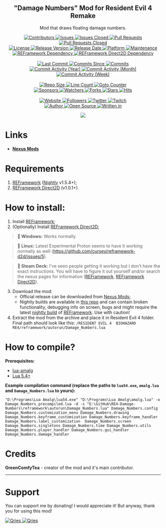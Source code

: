 <p align="center">
	<h2 align="center"><b>"Damage Numbers" Mod for Resident Evil 4 Remake</b></h2>
	<p align="center">Mod that draws floating damage numbers.</p>
</p>

<p align="center">
	<a href="https://github.com/greencomfytea/re4-damage-numbers/graphs/contributors">
		<img alt="Contributors" src="https://custom-icon-badges.demolab.com/github/contributors/greencomfytea/re4-damage-numbers?logo=person-add" />
	</a>
	<a href="https://github.com/greencomfytea/re4-damage-numbers/issues">
		<img alt="Issues" src="https://custom-icon-badges.demolab.com/github/issues/greencomfytea/re4-damage-numbers?logo=issue-opened" />
	</a>
	<a href="https://github.com/greencomfytea/re4-damage-numbers/issues">
		<img alt="Issues Closed" src="https://custom-icon-badges.demolab.com/github/issues-closed/greencomfytea/re4-damage-numbers?logo=issue-closed" />
	</a>
	<a href="https://github.com/greencomfytea/re4-damage-numbers/pulls">
		<img alt="Pull Requests" src="https://custom-icon-badges.demolab.com/github/issues-pr/greencomfytea/re4-damage-numbers?logo=git-pull-request" />
	</a>
	<a href="https://github.com/greencomfytea/re4-damage-numbers/pulls">
		<img alt="Pull Requests Closed" src="https://custom-icon-badges.demolab.com/github/issues-pr-closed/greencomfytea/re4-damage-numbers?logo=git-pull-request-closed" />
	</a>
	<br>
	<a href="https://github.com/greencomfytea/re4-damage-numbers/blob/main/LICENSE">
		<img alt="License" src="https://custom-icon-badges.demolab.com/github/license/greencomfytea/re4-damage-numbers?logo=law" />
	</a>
	<a href="https://github.com/greencomfytea/re4-damage-numbers/releases">
		<img alt="Release Version" src="https://custom-icon-badges.demolab.com/github/v/release/greencomfytea/re4-damage-numbers?logo=tag" />
	</a>
	<a href="https://github.com/greencomfytea/re4-damage-numbers/releases">
		<img alt="Release Date" src="https://custom-icon-badges.demolab.com/github/release-date/greencomfytea/re4-damage-numbers?logo=clock" />
	</a>
	<a href="">
		<img alt="Platform" src="https://custom-icon-badges.demolab.com/badge/platform-win%20%7C%20linux%20%7C%20steam%20deck-blue?logo=device-desktop" />
	</a>
	<a href="">
		<img alt="Maintenance" src="https://custom-icon-badges.demolab.com/maintenance/yes/2024?logo=tools" />
	</a>
	<br>
	<a href="https://www.nexusmods.com/residentevil42023/mods/12">
		<img alt="REFramework Dependency" src="https://custom-icon-badges.demolab.com/badge/dependency-REFramework%20v1.5.4%2B-green?logo=package-dependencies" />
	</a>
   	<a href="https://www.nexusmods.com/residentevil42023/mods/83">
		<img alt="REFramework Direct2D Dependency" src="https://custom-icon-badges.demolab.com/badge/dependency-REFramework%20Direct2D%20v1.0.1%2B-yellow?logo=package-dependencies" />
	</a>
	<br>
	<br>
	<a href="https://github.com/greencomfytea/re4-damage-numbers/commits/main">
		<img alt="Last Commit" src="https://custom-icon-badges.demolab.com/github/last-commit/greencomfytea/re4-damage-numbers?logo=git-commit" />
	</a>
	<a href="https://github.com/greencomfytea/re4-damage-numbers/commits/main">
		<img alt="Commits Since" src="https://custom-icon-badges.demolab.com/github/commits-since/greencomfytea/re4-damage-numbers/latest?logo=git-commit" />
	</a>
	<a href="https://github.com/greencomfytea/re4-damage-numbers/commits/main">
		<img alt="Commits" src="https://custom-icon-badges.demolab.com/github/commit-activity/t/greencomfytea/re4-damage-numbers?logo=git-commit" />
	</a>
	<br>
	<a href="https://github.com/greencomfytea/re4-damage-numbers/graphs/commit-activity">
		<img alt="Commit Activity (Year)" src="https://custom-icon-badges.demolab.com/github/commit-activity/y/greencomfytea/re4-damage-numbers?logo=pulse" />
	</a>
	<a href="https://github.com/greencomfytea/re4-damage-numbers/graphs/commit-activity">
		<img alt="Commit Activity (Month)" src="https://custom-icon-badges.demolab.com/github/commit-activity/m/greencomfytea/re4-damage-numbers?logo=pulse" />
	</a>
	<a href="https://github.com/greencomfytea/re4-damage-numbers/graphs/commit-activity">
		<img alt="Commit Activity (Week)" src="https://custom-icon-badges.demolab.com/github/commit-activity/w/greencomfytea/re4-damage-numbers?logo=pulse" />
	</a>
	<br>
	<br>
	<a href="">
		<img alt="Repo Size" src="https://custom-icon-badges.demolab.com/github/repo-size/greencomfytea/re4-damage-numbers?logo=database" />
	</a>
	<a href="">
		<img alt="Line Count" src="https://sloc.xyz/github/greencomfytea/re4-damage-numbers" />
	</a>
	<a href="">
		<img alt="Goto Counter" src="https://custom-icon-badges.demolab.com/github/search/greencomfytea/re4-damage-numbers/goto?logo=git-compare" />
	</a>
	<br>
	<a href="https://github.com/sponsors/greencomfytea">
		<img alt="Sponsors" src="https://custom-icon-badges.demolab.com/github/sponsors/greencomfytea?logo=heart" />
	</a>
	<a href="https://github.com/GreenComfyTea/re4-damage-numbers/watchers">
		<img alt="Watchers" src="https://custom-icon-badges.demolab.com/github/watchers/greencomfytea/re4-damage-numbers?logo=eye" />
	</a>
	<a href="https://github.com/greencomfytea/re4-damage-numbers/forks">
		<img alt="Forks" src="https://custom-icon-badges.demolab.com/github/forks/greencomfytea/re4-damage-numbers?logo=repo-forked" />
	</a>
	<a href="https://github.com/greencomfytea/re4-damage-numbers/stargazers">
		<img alt="Stars" src="https://custom-icon-badges.demolab.com/github/stars/greencomfytea/re4-damage-numbers?logo=star" />
	</a>
	<a href="https://github.com/greencomfytea/re4-damage-numbers/graphs/traffic">
		<img alt="Hits" src="https://custom-icon-badges.demolab.com/endpoint?url=https://hits.dwyl.com/greencomfytea/re4-damage-numbers.json?color=blue&logo=eye" />
	</a>
	<br>
	<br>
	<a href="https://www.nexusmods.com/residentevil42023/mods/757">
		<img alt="Website" src="https://custom-icon-badges.demolab.com/website?down_color=red&down_message=down&up_color=brightgreen&up_message=up&logo=link&url=https://www.nexusmods.com/residentevil42023/mods/757" />
	</a>
	<a href="https://github.com/greencomfytea?tab=followers">
		<img alt="Followers" src="https://custom-icon-badges.demolab.com/github/followers/greencomfytea?logo=people" />
	</a>
	<a href="https://twitter.com/greencomfytea">
		<img alt="Twitter" src="https://img.shields.io/twitter/follow/greencomfytea?logo=twitter" />
	</a>
	<a href="https://www.twitch.tv/greencomfytea">
		<img alt="Twitch" src="https://img.shields.io/twitch/status/greencomfytea?logo=twitch" />
	</a>
	<br>
	<a href="https://github.com/greencomfytea">
		<img alt="Author" src="https://custom-icon-badges.demolab.com/badge/author-GreenComfyTea-green?logo=person" />
	</a>
	<a href="https://github.com/topics/open-source">
		<img alt="Open Source" src="https://img.shields.io/badge/open%20source-%20yes-brightgreen?logo=openvpn" />
	</a>
	<a href="https://cursey.github.io/reframework-book/index.html#lua-scripting">
		<img alt="Written in" src="https://custom-icon-badges.demolab.com/badge/written in-lua-000080?logo=terminal" />
	</a>
</p>

<p align="center">
	<a>
		<img align="center" src="https://user-images.githubusercontent.com/30152047/233308742-36664886-d310-4c1c-a0de-c4821dc6be5d.png" />
	</a>
</p>

# Links
* **[Nexus Mods](https://www.nexusmods.com/residentevil42023/mods/757)**

# Requirements
1. [REFramework](https://www.nexusmods.com/residentevil42023/mods/12) ([Nightly](https://github.com/praydog/REFramework-nightly/releases) v1.5.4+);
2. [REFramework Direct2D](https://www.nexusmods.com/residentevil42023/mods/83) (v1.0.1+).

# How to install:
1. Install [REFramework](https://www.nexusmods.com/residentevil42023/mods/12);
2. (Optionally) Install [REFramework Direct2D](https://www.nexusmods.com/residentevil42023/mods/83);
>**:pushpin: Windows:** Works normally.

>**:pushpin: Linux:** Latest Experimental Proton seems to have it working normally as well (https://github.com/cursey/reframework-d2d/issues/5).

>**:pushpin: Steam Deck:** I've seen people getting it working but I don't have the exact instructions. You will have to figure it out yourself and/or search the nexus pages for information ([REFramework](https://www.nexusmods.com/monsterhunterrise/mods/26?tab=description), [REFramework Direct2D](https://www.nexusmods.com/monsterhunterrise/mods/134)).

3. Download the mod:
    * Official release can be downloaded from [Nexus Mods](https://www.nexusmods.com/residentevil42023/mods/84);
    * Nightly builds are available in [this repo](https://github.com/GreenComfyTea/RE4-Health-Bars) and can contain broken functionality, debugging info on screen, bugs and might require the latest [nightly build](https://github.com/praydog/REFramework-nightly/releases) of [REFramework](https://www.nexusmods.com/residentevil42023/mods/12). Use with caution!
4. Extract the mod from the archive and place it in Resident Evil 4 folder. Final path should look like this: `/RESIDENT EVIL 4  BIOHAZARD RE4/reframework/autorun/Damage_Numbers.lua`

# How to compile?
**Prerequisites:**
+ [lua-amalg](https://github.com/siffiejoe/lua-amalg)    
+ [Lua 5.4+](https://www.lua.org/)  

**Example compilation command (replace the paths to `lua54.exe`, `amalg.lua` and `Damage_Numbers.lua` to yours):**

`"D:\Programs\Lua Amalg\lua54.exe" "D:\Programs\Lua Amalg\amalg.lua" -o Damage_Numbers_precompiled.lua -d -s "E:\GitHub\RE4-Damage-Numbers\reframework\autorun\Damage_Numbers.lua" Damage_Numbers.config Damage_Numbers.customization_menu Damage_Numbers.drawing Damage_Numbers.keyframe_customization Damage_Numbers.keyframe_handler Damage_Numbers.label_customization  Damage_Numbers.screen Damage_Numbers.singletons Damage_Numbers.time Damage_Numbers.utils Damage_Numbers.player_handler Damage_Numbers.gui_handler Damage_Numbers.damage_handler`

# Credits
**GreenComfyTea** - creator of the mod and it's main contributor.
  
***
# Support

You can support me by donating! I would appreciate it! But anyway, thank you for using this mod!

 <a href="https://streamelements.com/greencomfytea/tip">
  <img alt="Qries" src="https://panels.twitch.tv/panel-48897356-image-c6155d48-b689-4240-875c-f3141355cb56">
</a>
<a href="https://ko-fi.com/greencomfytea">
  <img alt="Qries" src="https://panels.twitch.tv/panel-48897356-image-c2fcf835-87e4-408e-81e8-790789c7acbc">
</a>

